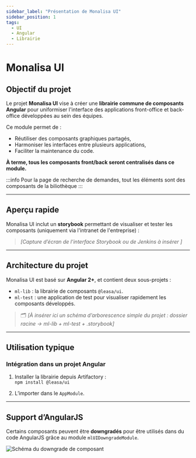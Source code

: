 ```yaml
---
sidebar_label: "Présentation de Monalisa UI"
sidebar_position: 1
tags:
  - UI
  - Angular
  - Librairie
---
```


# Monalisa UI

## Objectif du projet

Le projet **Monalisa UI** vise à créer une **librairie commune de composants Angular** pour uniformiser l'interface des applications front-office et back-office développées au sein des équipes.

Ce module permet de :

- Réutiliser des composants graphiques partagés,
- Harmoniser les interfaces entre plusieurs applications,
- Faciliter la maintenance du code.

**À terme, tous les composants front/back seront centralisés dans ce module.**

:::info
Pour la page de recherche de demandes, tout les éléments sont des composants de la biliothèque
:::

---

## Aperçu rapide

Monalisa UI inclut un **storybook** permettant de visualiser et tester les composants (uniquement via l'intranet de l'entreprise) :

> _[Capture d’écran de l’interface Storybook ou de Jenkins à insérer ]_

---

## Architecture du projet

Monalisa UI est basé sur **Angular 2+**, et contient deux sous-projets :

- `ml-lib` : la librairie de composants `@leasa/ui`.
- `ml-test` : une application de test pour visualiser rapidement les composants développés.

> 🗂️ _[À insérer ici un schéma d’arborescence simple du projet : dossier racine → ml-lib + ml-test + .storybook]_  

---

## Utilisation typique


### Intégration dans un projet Angular

1. Installer la librairie depuis Artifactory :  
   `npm install @leasa/ui`

2. L’importer dans le `AppModule`.

---

## Support d’AngularJS

Certains composants peuvent être **downgradés** pour être utilisés dans du code AngularJS grâce au module `mlUIDowngradeModule`.

![Schéma du downgrade de composant](/img/ml-ui-downgrade.png)
